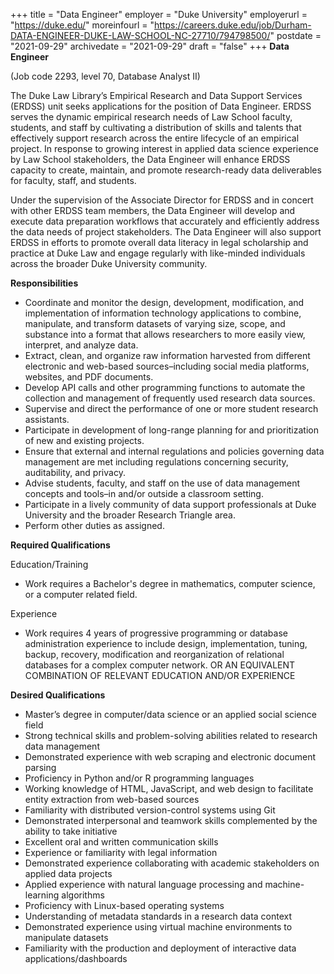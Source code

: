+++
title = "Data Engineer"
employer = "Duke University"
employerurl = "https://duke.edu/"
moreinfourl = "https://careers.duke.edu/job/Durham-DATA-ENGINEER-DUKE-LAW-SCHOOL-NC-27710/794798500/"
postdate = "2021-09-29"
archivedate = "2021-09-29"
draft = "false"
+++
**Data Engineer**

(Job code 2293, level 70, Database Analyst II)

The Duke Law Library’s Empirical Research and Data Support Services (ERDSS) unit seeks applications for the position of Data Engineer. ERDSS serves the dynamic empirical research needs of Law School faculty, students, and staff by cultivating a distribution of skills and talents that effectively support research across the entire lifecycle of an empirical project. In response to growing interest in applied data science experience by Law School stakeholders, the Data Engineer will enhance ERDSS capacity to create, maintain, and promote research-ready data deliverables for faculty, staff, and students.

Under the supervision of the Associate Director for ERDSS and in concert with other ERDSS team members, the Data Engineer will develop and execute data preparation workflows that accurately and efficiently address the data needs of project stakeholders. The Data Engineer will also support ERDSS in efforts to promote overall data literacy in legal scholarship and practice at Duke Law and engage regularly with like-minded individuals across the broader Duke University community. 

**Responsibilities**

- Coordinate and monitor the design, development, modification, and implementation of information technology applications to combine, manipulate, and transform datasets of varying size, scope, and substance into a format that allows researchers to more easily view, interpret, and analyze data.
- Extract, clean, and organize raw information harvested from different electronic and web-based sources–including social media platforms, websites, and PDF documents.
- Develop API calls and other programming functions to automate the collection and management of frequently used research data sources.
- Supervise and direct the performance of one or more student research assistants.
- Participate in development of long-range planning for and prioritization of new and existing projects.
- Ensure that external and internal regulations and policies governing data management are met including regulations concerning security, auditability, and privacy. 
- Advise students, faculty, and staff on the use of data management concepts and tools–in and/or outside a classroom setting.
- Participate in a lively community of data support professionals at Duke University and the broader Research Triangle area.
- Perform other duties as assigned.

**Required Qualifications**

Education/Training

- Work requires a Bachelor's degree in mathematics, computer science, or a computer related field.

Experience

- Work requires 4 years of progressive programming or database administration experience to include design, implementation, tuning, backup, recovery, modification and reorganization of relational databases for a complex computer network. OR AN EQUIVALENT COMBINATION OF RELEVANT EDUCATION AND/OR EXPERIENCE
 
**Desired Qualifications**

- Master’s degree in computer/data science or an applied social science field
- Strong technical skills and problem-solving abilities related to research data management
- Demonstrated experience with web scraping and electronic document parsing
- Proficiency in Python and/or R programming languages
- Working knowledge of HTML, JavaScript, and web design to facilitate entity extraction from web-based sources
- Familiarity with distributed version-control systems using Git
- Demonstrated interpersonal and teamwork skills complemented by the ability to take initiative
- Excellent oral and written communication skills
- Experience or familiarity with legal information
- Demonstrated experience collaborating with academic stakeholders on applied data projects
- Applied experience with natural language processing and machine-learning algorithms
- Proficiency with Linux-based operating systems
- Understanding of metadata standards in a research data context
- Demonstrated experience using virtual machine environments to manipulate datasets
- Familiarity with the production and deployment of interactive data applications/dashboards